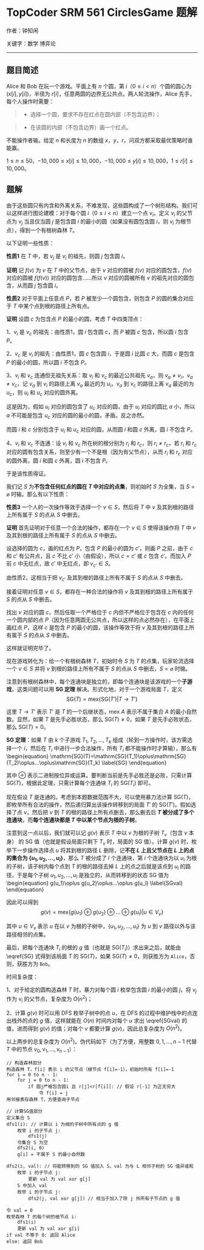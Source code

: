 # TopCoder SRM 561 CirclesGame 题解

作者：钟知闲

关键字：数学 博弈论

---

## 题目简述

Alice 和 Bob 在玩一个游戏。平面上有 $n$ 个圆，第 $i$（$0\le i<n$）个圆的圆心为 $(x[i],y[i])$，半径为 $r[i]$，任意两圆的边界无公共点。两人轮流操作，Alice 先手，每个人操作时需要：

> * 选择一个圆，要求不存在红点在圆内部（不包含边界）；

> * 在该圆的内部（不包含边界）画一个红点。

不能操作者输。给定 $n$ 和长度为 $n$ 的数组 $x$，$y$，$r$，问双方都采取最优策略时谁能赢。

$1\le n\le 50$，$-10,000\le x[i]\le 10,000$，$-10,000\le y[i]\le 10,000$，$1\le r[i]\le 10,000$。

## 题解

由于这些圆只有内含和外离关系，不难发现，这些圆构成了一个树形结构。我们可以这样进行图论建模：对于每个圆 $i$（$0\le i<n$）建立一个点 $v_i$，定义 $v_i$ 的父节点为 $v_j$ 当且仅当圆 $j$ 是包含圆 $i$ 的最小的圆（如果没有圆包含圆 $i$，则 $v_i$ 为根节点），得到一个有根树森林 $T$。

以下证明一些性质：

**性质1** 在 $T$ 中，若 $v_j$ 是 $v_i$ 的祖先，则圆 $j$ 包含圆 $i$。

**证明** 记 $f(v)$ 为 $v$ 在 $T$ 中的父节点，由于 $v$ 对应的圆被 $f(v)$ 对应的圆包含，$f(v)$ 对应的圆被 $f(f(v))$ 对应的圆包含……所以 $v$ 对应的圆被所有 $v$ 的祖先对应的圆包含，从而圆 $j$ 包含圆 $i$。

**性质2** 对于平面上任意点 $P$，若 $P$ 被至少一个圆包含，则包含 $P$ 的圆的集合对应于 $T$ 中某个点到根的路径上所有点。

**证明** 设圆 $c$ 为包含点 $P$ 的最小的圆，考虑 $T$ 中四类顶点：

1、$v_i$ 是 $v_c$ 的祖先：由性质1，圆 $i$ 包含圆 $c$，而 $P$ 被圆 $c$ 包含，所以圆 $i$ 包含 $P$。

2、$v_c$ 是 $v_i$ 的祖先：由性质1，圆 $c$ 包含圆 $i$，于是圆 $i$ 比圆 $c$ 大，而圆 $c$ 是包含 $P$ 的最小的圆，所以圆 $i$ 不包含 $P$。

3、$v_i$ 和 $v_c$ 连通但无祖先关系：取 $v_i$ 和 $v_c$ 的最近公共祖先 $v_a$，则 $v_a\ne v_i$，$v_a\ne v_c$，记 $v_a$ 到 $v_i$ 的路径上离 $v_a$ 最近的为 $u_i$，$v_a$ 到 $v_c$ 的路径上离 $v_a$ 最近的为 $u_c$，则 $u_i$ 和 $u_c$ 对应的圆外离。

这是因为，假如 $u_i$ 对应的圆包含了 $u_c$ 对应的圆，由于 $u_i$ 对应的圆比 $a$ 小，所以 $a$ 不可能是包含 $u_c$ 对应的圆的最小的圆，矛盾。反之亦然。

而圆 $i$ 和 $c$ 分别包含于 $u_i$ 和 $u_c$ 对应的圆，从而圆 $i$ 和圆 $c$ 外离，圆 $i$ 不包含 $P$。

4、$v_i$ 和 $v_c$ 不连通：设 $v_i$ 和 $v_c$ 所在树的根分别为 $r_i$ 和 $r_c$，则 $r_i\ne r_c$，若 $r_i$ 和 $r_c$ 对应的圆有包含关系，则至少有一个不是根（因为有父节点），从而 $r_i$ 和 $r_c$ 对应的圆外离，圆 $i$ 和圆 $c$ 外离，圆 $i$ 不包含 $P$。

于是该性质得证。

我们记 $S$ 为**不包含任何红点的圆在 $T$ 中对应的点集**，则初始时 $S$ 为全集，当 $S=\varnothing$ 时输。那么有以下性质：

**性质3** 一个人的一次操作等效于选择一个 $v\in S$，然后将 $T$ 中 $v$ 及其到根的路径上所有属于 $S$ 的点从 $S$ 中删去。

**证明** 首先证明对于任意一个合法的操作，都存在一个 $v\in S$ 使得该操作将 $T$ 中 $v$ 及其到根的路径上所有属于 $S$ 的点从 $S$ 中删去。

设选择的圆为 $c$，画的红点为 $P$，包含 $P$ 的最小的圆为 $c'$，则画 $P$ 之前，由于 $c$ 和 $c'$ 有公共点，且 $c$ 不比 $c'$ 小（由假设），所以 $c=c'$ 或 $c$ 包含 $c'$。而加入 $P$ 前 $c$ 中无红点，故 $c'$ 中无红点，即 $v_{c'}\in S$。

由性质2，这相当于把 $v_{c'}$ 及其到根的路径上所有不属于 $S$ 的点从 $S$ 中删去。

接着证明对任意 $v\in S$，都存在一种合法的操作将 $v$ 及其到根的路径上所有属于 $S$ 的点从 $S$ 中删去。

找出 $v$ 对应的圆 $c$，然后任取一个严格位于 $c$ 内但不严格位于包含在 $c$ 内的任何一个圆内部的点 $P$（因为任意两圆无公共点，所以这样的点必然存在），在平面上画红点 $P$，这样 $c$ 是包含 $P$ 的最小的圆，该操作等效于将 $v$ 及其到根的路径上所有属于 $S$ 的点从 $S$ 中删去。

这样就证明完毕了。

现在游戏转化为：给一个有根树森林 $T$，初始时令 $S$ 为 $T$ 的点集，玩家轮流选择一个 $v\in S$ 并将 $v$ 到根的路径上所有不属于 $S$ 的点从  $S$ 中删去，$S=\varnothing$ 时输。

注意到有根树森林中，每个连通块是独立的，即每个连通块是该游戏的一个**子游戏**，这类问题可以用 **SG 定理** 解决。形式化地，对于一个游戏局面 $T$，定义
$$\mathrm{SG}(T)=\mathrm{mex}\{\mathrm{SG}(T')|T\rightarrow T'\}$$

这里 $T\rightarrow T'$ 表示 $T'$ 是 $T$ 的一个后继状态，$\mathrm{mex}\ A$ 表示不属于集合 $A$ 的最小自然数。显然，如果 $T$ 是先手必胜状态，那么 $\mathrm{SG}(T)\ne 0$，如果 $T$ 是先手必败状态，那么 $\mathrm{SG}(T)=0$。

**SG 定理**：如果 $T$ 由 $k$ 个子游戏 $T_1,T_2,...,T_k$ 组成（轮到一方操作时，该方需选择一个 $i$，然后在 $T_i$ 中进行一步合法操作，所有 $T_i$ 都不能操作时才算输），那么有
\begin{equation}
\mathrm{SG}(T)=\mathrm{SG}(T_1)\oplus\mathrm{SG}(T_2)\oplus...\oplus\mathrm{SG}(T_k)
\label{SG}
\end{equation}

其中 $\oplus$ 表示二进制按位异或运算。要判断当前是先手必胜还是必败，只需计算 $\mathrm{SG}(T)$，根据此定理，只需计算每个连通块 $T_i$ 的 $\mathrm{SG}(T_i)$ 即可。

现在假设 $T$ 是连通的。考虑到本题数据范围不大，可以使用暴力法计算 $\mathrm{SG}(T)$，即枚举所有合法的操作，然后递归算出该操作转移到的局面 $T'$ 的 $\mathrm{SG}(T')$。假如选择了点 $v$，然后把 $v$ 到 $T$ 的根的路径上所有点删去，那么删去后 **$T$ 被分成了多个连通块**，而**每个连通块都是 $T$ 中以某个节点为根的子树**。

注意到这一点以后，我们就可以记 $g(v)$ 表示 $T$ 中以 $v$ 为根的子树 $T_v$（包含 $v$ 本身） 的 $\mathrm{SG}$ 值（也就是假设局面只剩下 $T_v$ 时，局面的 $\mathrm{SG}$ 值）。计算 $g(v)$ 时，枚举下一步操作选择点 $u$ 将其到根的路径 $L$ 删除，记**不在 $L$ 上且父节点在 $L$ 上的点的集合为 $\{u_1,u_2,...,u_l\}$**，那么 $T$ 被分成了 $l$ 个连通块，第 $i$ 个连通块为以 $u_i$ 为根的子树，该子树内每个点到 $T$ 的根的路径去掉 $L$ 上的点之后就是该点到 $u_i$ 的路径，于是每个子树 $u_1,u_2,...,u_l$ 是独立的，从而转移到的状态 $\mathrm{SG}$ 值为
\begin{equation}
g(u_1)\oplus g(u_2)\oplus...\oplus g(u_l)
\label{SGval}
\end{equation}

因此可以得到
$$g(v)=\mathrm{mex}\{g(u_1)\oplus g(u_2)\oplus...\oplus g(u_l)|u\in V_v\}$$

其中 $u\in V_v$ 表示 $u$ 在以 $v$ 为根的子树中，$\{u_1,u_2,...,u_l\}$ 为 $u$ 到 $v$ 路径以外与该路径相邻的点集。

最后，把每个连通块 $T_i$ 的根的 $g$ 值（也就是 $\mathrm{SG}(T_i)$）求出来之后，就能由 \eqref{SG} 式得到该局面 $T$ 的 $\mathrm{SG}(T)$，如果 $\mathrm{SG}(T)\ne 0$，则获胜方为 `Alice`，否则，获胜方为 `Bob`。

时间复杂度：

1、对于给定的圆构造森林 $T$ 时，暴力对每个圆 $i$ 枚举包含圆 $i$ 的最小的圆 $j$，将 $v_j$ 作为 $v_i$ 的父节点，复杂度为 $O(n^2)$；

2、计算 $g(v)$ 时可以用 DFS 枚举子树中的点 $u$，在 DFS 的过程中维护栈中的点连出栈外的点的 $g$ 值，这样就能在 $O(n)$ 时间内对每个 $u$ 求出 \eqref{SGval} 的值，进而得到 $g(v)$ 的值；对每个 $v$ 都要计算 $g(v)$，因此总复杂度为 $O(n^2)$。

以上两步的总复杂度为 $O(n^2)$。伪代码如下（为了方便，用整数 $0,1,...,n-1$ 代替 $T$ 中的节点 $v_0,v_1,...,v_{n-1}$）：

```
// 构造森林部分
构造森林 T，f[i] 表示 i 的父节点（根节点 f[i]=-1），初始时所有 f[i]=-1
for i = 0 to n - 1:
    for j = 0 to n - 1:
        if 圆j严格包含圆i 且 r[j]<r[f[i]]: // 假设 r[-1] 为正无穷大
            令 f[i] = j
用邻接表存森林 T，方便查询子节点

// 计算SG值部分
定义集合 S
dfs1(i): // 计算以 i 为根的子树中所有点的 g 值
    枚举 i 的子节点 j:
        dfs1(j)
    令集合 S 为空
    dfs2(i, 0)
    g[i] = 不属于 S 的最小自然数

dfs2(i, val): // 将能转移到的 SG 值加入 S，val 为与 L 相邻子树的 SG 值异或和
    枚举 i 的子节点 j:
        更新 val 为 val xor g[j]
    S 中加入 val
    枚举 i 的子节点 j:
        dfs2(j, val xor g[j]) // 相当于加入了除 j 外所有子节点的 g 值

令 val = 0
枚举森林 T 的每个树的根节点 i:
    dfs1(i)
    更新 val 为 val xor g[i]
if val 不等于 0: 返回 Alice
else: 返回 Bob
```
